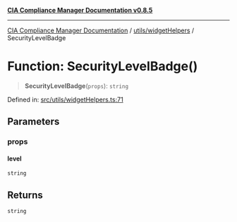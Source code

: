 [**CIA Compliance Manager Documentation v0.8.5**](../../../README.md)

***

[CIA Compliance Manager Documentation](../../../modules.md) / [utils/widgetHelpers](../README.md) / SecurityLevelBadge

# Function: SecurityLevelBadge()

> **SecurityLevelBadge**(`props`): `string`

Defined in: [src/utils/widgetHelpers.ts:71](https://github.com/Hack23/cia-compliance-manager/blob/3ae0301247f765ba03c8c0fe645db4718bb8af76/src/utils/widgetHelpers.ts#L71)

## Parameters

### props

#### level

`string`

## Returns

`string`
